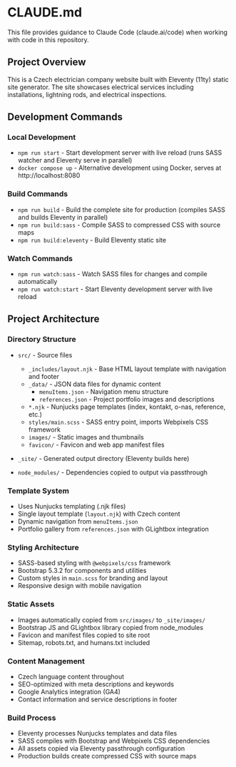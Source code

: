 # CLAUDE.md

This file provides guidance to Claude Code (claude.ai/code) when working with code in this repository.

## Project Overview

This is a Czech electrician company website built with Eleventy (11ty) static site generator. The site showcases electrical services including installations, lightning rods, and electrical inspections.

## Development Commands

### Local Development
- `npm run start` - Start development server with live reload (runs SASS watcher and Eleventy serve in parallel)
- `docker compose up` - Alternative development using Docker, serves at http://localhost:8080

### Build Commands
- `npm run build` - Build the complete site for production (compiles SASS and builds Eleventy in parallel)
- `npm run build:sass` - Compile SASS to compressed CSS with source maps
- `npm run build:eleventy` - Build Eleventy static site

### Watch Commands
- `npm run watch:sass` - Watch SASS files for changes and compile automatically
- `npm run watch:start` - Start Eleventy development server with live reload

## Project Architecture

### Directory Structure
- `src/` - Source files
  - `_includes/layout.njk` - Base HTML layout template with navigation and footer
  - `_data/` - JSON data files for dynamic content
    - `menuItems.json` - Navigation menu structure
    - `references.json` - Project portfolio images and descriptions
  - `*.njk` - Nunjucks page templates (index, kontakt, o-nas, reference, etc.)
  - `styles/main.scss` - SASS entry point, imports Webpixels CSS framework
  - `images/` - Static images and thumbnails
  - `favicon/` - Favicon and web app manifest files

- `_site/` - Generated output directory (Eleventy builds here)
- `node_modules/` - Dependencies copied to output via passthrough

### Template System
- Uses Nunjucks templating (.njk files)
- Single layout template (`layout.njk`) with Czech content
- Dynamic navigation from `menuItems.json`
- Portfolio gallery from `references.json` with GLightbox integration

### Styling Architecture
- SASS-based styling with `@webpixels/css` framework
- Bootstrap 5.3.2 for components and utilities
- Custom styles in `main.scss` for branding and layout
- Responsive design with mobile navigation

### Static Assets
- Images automatically copied from `src/images/` to `_site/images/`
- Bootstrap JS and GLightbox library copied from node_modules
- Favicon and manifest files copied to site root
- Sitemap, robots.txt, and humans.txt included

### Content Management
- Czech language content throughout
- SEO-optimized with meta descriptions and keywords
- Google Analytics integration (GA4)
- Contact information and service descriptions in footer

### Build Process
- Eleventy processes Nunjucks templates and data files
- SASS compiles with Bootstrap and Webpixels CSS dependencies
- All assets copied via Eleventy passthrough configuration
- Production builds create compressed CSS with source maps